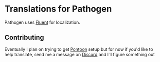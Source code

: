 # Translations for Pathogen
Pathogen uses [Fluent](https://projectfluent.org/) for localization.

## Contributing
Eventually I plan on trying to get [Pontoon](https://pontoon.mozilla.org/) setup but for now if you'd like to help translate, send me a message on [Discord](https://s.red-panda.red/discord) and I'll figure something out
